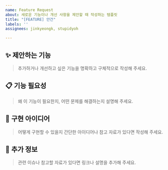 ```yaml
---
name: Feature Request
about: 새로운 기능이나 개선 사항을 제안할 때 작성하는 템플릿
title: "[FEATURE] 안건"
labels: ''
assignees: jinkyeongk, stupidyoh

---
```


## ✨ 제안하는 기능
>추가하거나 개선하고 싶은 기능을 명확하고 구체적으로 작성해 주세요.

## 📋 기능 필요성
>왜 이 기능이 필요한지, 어떤 문제를 해결하는지 설명해 주세요.

## 🧩 구현 아이디어
>어떻게 구현할 수 있을지 간단한 아이디어나 참고 자료가 있다면 작성해 주세요.

## 📑 추가 정보
>관련 이슈나 참고할 자료가 있다면 링크나 설명을 추가해 주세요.
